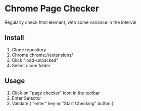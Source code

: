 # Chrome Page Checker

Regularly check html element, with some variance in the interval

## Install

1. Clone repository
2. Chrome chrome://extensions/
3. Click "load-unpacked"
4. Select clone folder

## Usage

1. Click on "page checker" icon in the toolbar
2. Enter Selector
3. Validate ( "enter" key or "Start Checking" button )

